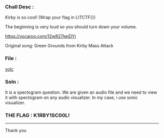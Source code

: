 ### Chall Desc :
Kirby is so cool! (Wrap your flag in LITCTF{})

The beginning is very loud so you should turn down your volume.

https://vocaroo.com/12wR27kejDYj

Original song: Green Grounds from Kirby Mass Attack

### File :

[volc](volc.mp3)

### Soln :
It is a spectogram question. We are given an audio file and we need to view it with spectogram on any audio visualizer. In my case, i use sonic visualizer.

### THE FLAG : K1RBY1SC00L!

---

Thank you
